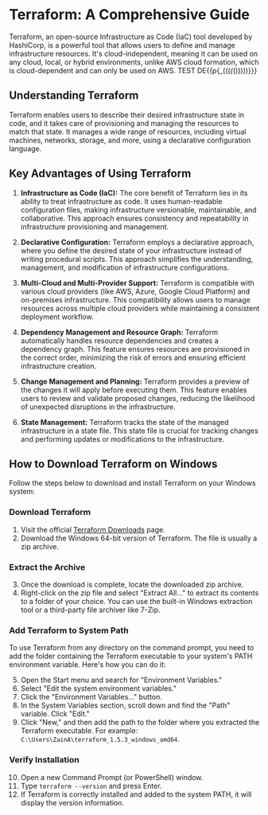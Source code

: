 # Terraform: A Comprehensive Guide

Terraform, an open-source Infrastructure as Code (IaC) tool developed by HashiCorp, is a powerful tool that allows users to define and manage infrastructure resources. It's cloud-independent, meaning it can be used on any cloud, local, or hybrid environments, unlike AWS cloud formation, which is cloud-dependent and can only be used on AWS. TEST DE{{p{_(((*(*()))))}}}

## Understanding Terraform

Terraform enables users to describe their desired infrastructure state in code, and it takes care of provisioning and managing the resources to match that state. It manages a wide range of resources, including virtual machines, networks, storage, and more, using a declarative configuration language.

## Key Advantages of Using Terraform

1. **Infrastructure as Code (IaC):** The core benefit of Terraform lies in its ability to treat infrastructure as code. It uses human-readable configuration files, making infrastructure versionable, maintainable, and collaborative. This approach ensures consistency and repeatability in infrastructure provisioning and management.

2. **Declarative Configuration:** Terraform employs a declarative approach, where you define the desired state of your infrastructure instead of writing procedural scripts. This approach simplifies the understanding, management, and modification of infrastructure configurations.

3. **Multi-Cloud and Multi-Provider Support:** Terraform is compatible with various cloud providers (like AWS, Azure, Google Cloud Platform) and on-premises infrastructure. This compatibility allows users to manage resources across multiple cloud providers while maintaining a consistent deployment workflow.

4. **Dependency Management and Resource Graph:** Terraform automatically handles resource dependencies and creates a dependency graph. This feature ensures resources are provisioned in the correct order, minimizing the risk of errors and ensuring efficient infrastructure creation.

5. **Change Management and Planning:** Terraform provides a preview of the changes it will apply before executing them. This feature enables users to review and validate proposed changes, reducing the likelihood of unexpected disruptions in the infrastructure.

6. **State Management:** Terraform tracks the state of the managed infrastructure in a state file. This state file is crucial for tracking changes and performing updates or modifications to the infrastructure.

## How to Download Terraform on Windows

Follow the steps below to download and install Terraform on your Windows system:

### Download Terraform

1. Visit the official [Terraform Downloads](https://www.terraform.io/downloads.html) page.
2. Download the Windows 64-bit version of Terraform. The file is usually a zip archive.

### Extract the Archive

3. Once the download is complete, locate the downloaded zip archive.
4. Right-click on the zip file and select "Extract All..." to extract its contents to a folder of your choice. You can use the built-in Windows extraction tool or a third-party file archiver like 7-Zip.

### Add Terraform to System Path

To use Terraform from any directory on the command prompt, you need to add the folder containing the Terraform executable to your system's PATH environment variable. Here's how you can do it:

5. Open the Start menu and search for "Environment Variables."
6. Select "Edit the system environment variables."
7. Click the "Environment Variables..." button.
8. In the System Variables section, scroll down and find the "Path" variable. Click "Edit."
9. Click "New," and then add the path to the folder where you extracted the Terraform executable. For example: `C:\Users\ZainA\terraform_1.5.3_windows_amd64`.

### Verify Installation

10. Open a new Command Prompt (or PowerShell) window.
11. Type `terraform --version` and press Enter.
12. If Terraform is correctly installed and added to the system PATH, it will display the version information.
